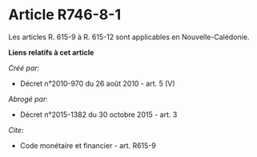 # Article R746-8-1

Les articles R. 615-9 à R. 615-12 sont applicables en Nouvelle-Calédonie.

**Liens relatifs à cet article**

_Créé par_:

  - Décret n°2010-970 du 26 août 2010 - art. 5 (V)

_Abrogé par_:

  - Décret n°2015-1382 du 30 octobre 2015 - art. 3

_Cite_:

  - Code monétaire et financier - art. R615-9
